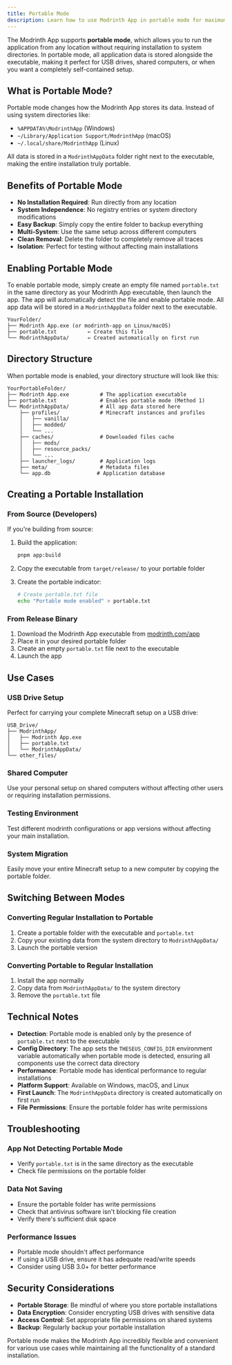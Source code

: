 ```yaml
---
title: Portable Mode
description: Learn how to use Modrinth App in portable mode for maximum flexibility and convenience.
---
```


The Modrinth App supports **portable mode**, which allows you to run the application from any location without requiring installation to system directories. In portable mode, all application data is stored alongside the executable, making it perfect for USB drives, shared computers, or when you want a completely self-contained setup.

## What is Portable Mode?

Portable mode changes how the Modrinth App stores its data. Instead of using system directories like:

- `%APPDATA%\ModrinthApp` (Windows)
- `~/Library/Application Support/ModrinthApp` (macOS)
- `~/.local/share/ModrinthApp` (Linux)

All data is stored in a `ModrinthAppData` folder right next to the executable, making the entire installation truly portable.

## Benefits of Portable Mode

- **No Installation Required**: Run directly from any location
- **System Independence**: No registry entries or system directory modifications
- **Easy Backup**: Simply copy the entire folder to backup everything
- **Multi-System**: Use the same setup across different computers
- **Clean Removal**: Delete the folder to completely remove all traces
- **Isolation**: Perfect for testing without affecting main installations

## Enabling Portable Mode

To enable portable mode, simply create an empty file named `portable.txt` in the same directory as your Modrinth App executable, then launch the app. The app will automatically detect the file and enable portable mode. All app data will be stored in a `ModrinthAppData` folder next to the executable.

```
YourFolder/
├── Modrinth App.exe (or modrinth-app on Linux/macOS)
├── portable.txt          ← Create this file
└── ModrinthAppData/      ← Created automatically on first run
```

## Directory Structure

When portable mode is enabled, your directory structure will look like this:

```
YourPortableFolder/
├── Modrinth App.exe          # The application executable
├── portable.txt              # Enables portable mode (Method 1)
└── ModrinthAppData/          # All app data stored here
    ├── profiles/             # Minecraft instances and profiles
    │   ├── vanilla/
    │   ├── modded/
    │   └── ...
    ├── caches/               # Downloaded files cache
    │   ├── mods/
    │   ├── resource_packs/
    │   └── ...
    ├── launcher_logs/        # Application logs
    ├── meta/                 # Metadata files
    └── app.db               # Application database
```

## Creating a Portable Installation

### From Source (Developers)

If you're building from source:

1. Build the application:

   ```bash
   pnpm app:build
   ```

2. Copy the executable from `target/release/` to your portable folder

3. Create the portable indicator:
   ```bash
   # Create portable.txt file
   echo "Portable mode enabled" > portable.txt
   ```

### From Release Binary

1. Download the Modrinth App executable from [modrinth.com/app](https://modrinth.com/app)
2. Place it in your desired portable folder
3. Create an empty `portable.txt` file next to the executable
4. Launch the app

## Use Cases

### USB Drive Setup

Perfect for carrying your complete Minecraft setup on a USB drive:

```
USB_Drive/
├── ModrinthApp/
│   ├── Modrinth App.exe
│   ├── portable.txt
│   └── ModrinthAppData/
└── other_files/
```

### Shared Computer

Use your personal setup on shared computers without affecting other users or requiring installation permissions.

### Testing Environment

Test different modrinth configurations or app versions without affecting your main installation.

### System Migration

Easily move your entire Minecraft setup to a new computer by copying the portable folder.

## Switching Between Modes

### Converting Regular Installation to Portable

1. Create a portable folder with the executable and `portable.txt`
2. Copy your existing data from the system directory to `ModrinthAppData/`
3. Launch the portable version

### Converting Portable to Regular Installation

1. Install the app normally
2. Copy data from `ModrinthAppData/` to the system directory
3. Remove the `portable.txt` file

## Technical Notes

- **Detection**: Portable mode is enabled only by the presence of `portable.txt` next to the executable
- **Config Directory**: The app sets the `THESEUS_CONFIG_DIR` environment variable automatically when portable mode is detected, ensuring all components use the correct data directory
- **Performance**: Portable mode has identical performance to regular installations
- **Platform Support**: Available on Windows, macOS, and Linux
- **First Launch**: The `ModrinthAppData` directory is created automatically on first run
- **File Permissions**: Ensure the portable folder has write permissions

## Troubleshooting

### App Not Detecting Portable Mode

- Verify `portable.txt` is in the same directory as the executable
- Check file permissions on the portable folder

### Data Not Saving

- Ensure the portable folder has write permissions
- Check that antivirus software isn't blocking file creation
- Verify there's sufficient disk space

### Performance Issues

- Portable mode shouldn't affect performance
- If using a USB drive, ensure it has adequate read/write speeds
- Consider using USB 3.0+ for better performance

## Security Considerations

- **Portable Storage**: Be mindful of where you store portable installations
- **Data Encryption**: Consider encrypting USB drives with sensitive data
- **Access Control**: Set appropriate file permissions on shared systems
- **Backup**: Regularly backup your portable installation

Portable mode makes the Modrinth App incredibly flexible and convenient for various use cases while maintaining all the functionality of a standard installation.
